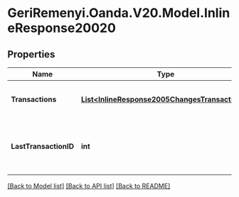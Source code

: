 # GeriRemenyi.Oanda.V20.Model.InlineResponse20020
## Properties

Name | Type | Description | Notes
------------ | ------------- | ------------- | -------------
**Transactions** | [**List&lt;InlineResponse2005ChangesTransactions&gt;**](InlineResponse2005ChangesTransactions.md) | The list of Transactions that satisfy the request. | [optional] 
**LastTransactionID** | **int** | The ID of the most recent Transaction created for the Account | [optional] 

[[Back to Model list]](../README.md#documentation-for-models) [[Back to API list]](../README.md#documentation-for-api-endpoints) [[Back to README]](../README.md)

